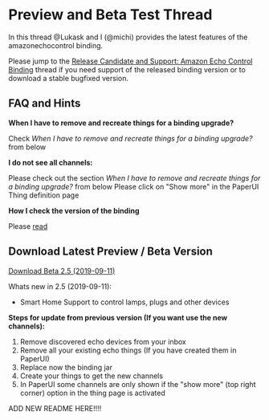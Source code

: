 # Preview and Beta Test Thread

In this thread @Lukask and I (@michi) provides the latest features of the amazonechocontrol binding.

Please jump to the [Release Candidate and Support: Amazon Echo Control Binding](https://community.openhab.org/t/release-candidate-and-support-amazon-echo-control-binding/37844) thread if you need support of the released binding version or to download a stable bugfixed version.

## FAQ and Hints

**When I have to remove and recreate things for a binding upgrade?**

Check *When I have to remove and recreate things for a binding upgrade?* from below

**I do not see all channels:**

Please check out the section *When I have to remove and recreate things for a binding upgrade?* from below
Please click on "Show more" in the PaperUI Thing definition page

**How I check the version of the binding**

Please [read](https://www.openhab.org/docs/administration/bundles.html)

## Download Latest Preview / Beta Version

[Download Beta 2.5 (2019-09-11)](LINK)

Whats new in 2.5 (2019-09-11):
- Smart Home Support to control lamps, plugs and other devices 

**Steps for update from previous version (If you want use the new channels):**
1. Remove discovered echo devices from your inbox
2. Remove all your existing echo things (If you have created them in PaperUI)
3. Replace now the binding jar
4. Create your things to get the new channels
5. In PaperUI some channels are only shown if the "show more" (top right corner) option in the thing page is activated

ADD NEW README HERE!!!!

